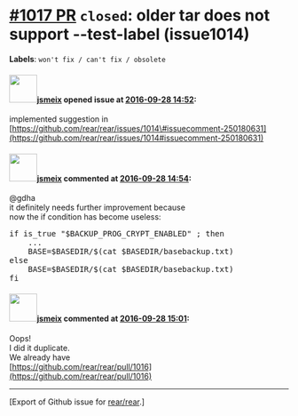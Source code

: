 [\#1017 PR](https://github.com/rear/rear/pull/1017) `closed`: older tar does not support --test-label (issue1014)
=================================================================================================================

**Labels**: `won't fix / can't fix / obsolete`

#### <img src="https://avatars.githubusercontent.com/u/1788608?u=925fc54e2ce01551392622446ece427f51e2f0ce&v=4" width="50">[jsmeix](https://github.com/jsmeix) opened issue at [2016-09-28 14:52](https://github.com/rear/rear/pull/1017):

implemented suggestion in  
[https://github.com/rear/rear/issues/1014\#issuecomment-250180631](https://github.com/rear/rear/issues/1014#issuecomment-250180631)

#### <img src="https://avatars.githubusercontent.com/u/1788608?u=925fc54e2ce01551392622446ece427f51e2f0ce&v=4" width="50">[jsmeix](https://github.com/jsmeix) commented at [2016-09-28 14:54](https://github.com/rear/rear/pull/1017#issuecomment-250191169):

@gdha  
it definitely needs further improvement because  
now the if condition has become useless:

<pre>
if is_true "$BACKUP_PROG_CRYPT_ENABLED" ; then
    ...
    BASE=$BASEDIR/$(cat $BASEDIR/basebackup.txt)
else
    BASE=$BASEDIR/$(cat $BASEDIR/basebackup.txt)
fi
</pre>

#### <img src="https://avatars.githubusercontent.com/u/1788608?u=925fc54e2ce01551392622446ece427f51e2f0ce&v=4" width="50">[jsmeix](https://github.com/jsmeix) commented at [2016-09-28 15:01](https://github.com/rear/rear/pull/1017#issuecomment-250193340):

Oops!  
I did it duplicate.  
We already have  
[https://github.com/rear/rear/pull/1016](https://github.com/rear/rear/pull/1016)

------------------------------------------------------------------------

\[Export of Github issue for
[rear/rear](https://github.com/rear/rear).\]
